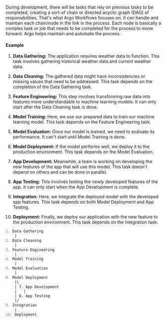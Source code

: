 During development, there will be tasks that rely on previous tasks to be completed, creating a sort-of chain or directed acyclic graph (DAG) of responsibilities. That's what Argo Workflows focuses on. It can handle and maintain each chain/node in the link in the process. Each node is basically a complex task or job that needs to be completed for the process to move forward. Argo helps maintain and automate the process.


#### Example
1. **Data Gathering:** The application requires weather data to function. This task involves gathering historical weather data and current weather data.
    
2. **Data Cleaning:** The gathered data might have inconsistencies or missing values that need to be addressed. This task depends on the completion of the Data Gathering task.
    
3. **Feature Engineering:** This step involves transforming raw data into features more understandable to machine learning models. It can only start after the Data Cleaning task is done.
    
4. **Model Training:** Here, we use our prepared data to train our machine learning model. This task depends on the Feature Engineering task.
    
5. **Model Evaluation:** Once our model is trained, we need to evaluate its performance. It can't start until Model Training is done.
    
6. **Model Deployment:** If the model performs well, we deploy it to the production environment. This task depends on the Model Evaluation.
    
7. **App Development:** Meanwhile, a team is working on developing the new features of the app that will use this model. This task doesn't depend on others and can be done in parallel.
    
8. **App Testing:** This involves testing the newly developed features of the app. It can only start when the App Development is complete.
    
9. **Integration:** Here, we integrate the deployed model with the developed app features. This task depends on both Model Deployment and App Testing.
    
10. **Deployment:** Finally, we deploy our application with the new feature to the production environment. This task depends on the Integration task.

```markdown
1. Data Gathering 
    |
2. Data Cleaning 
    |
3. Feature Engineering
    |
4. Model Training
    |
5. Model Evaluation
    |
6. Model Deployment
    |\
    | 7. App Development
    |   |
    | 8. App Testing
    |/ 
9. Integration
    |
10. Deployment
```